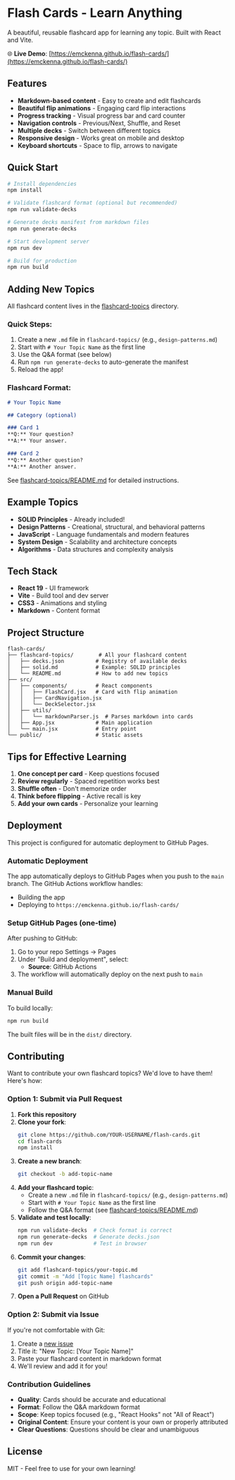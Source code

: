 # Flash Cards - Learn Anything

A beautiful, reusable flashcard app for learning any topic. Built with React and Vite.

🌐 **Live Demo**: [https://emckenna.github.io/flash-cards/](https://emckenna.github.io/flash-cards/)

## Features

- **Markdown-based content** - Easy to create and edit flashcards
- **Beautiful flip animations** - Engaging card flip interactions
- **Progress tracking** - Visual progress bar and card counter
- **Navigation controls** - Previous/Next, Shuffle, and Reset
- **Multiple decks** - Switch between different topics
- **Responsive design** - Works great on mobile and desktop
- **Keyboard shortcuts** - Space to flip, arrows to navigate

## Quick Start

```bash
# Install dependencies
npm install

# Validate flashcard format (optional but recommended)
npm run validate-decks

# Generate decks manifest from markdown files
npm run generate-decks

# Start development server
npm run dev

# Build for production
npm run build
```

## Adding New Topics

All flashcard content lives in the [flashcard-topics](flashcard-topics/) directory.

### Quick Steps:

1. Create a new `.md` file in `flashcard-topics/` (e.g., `design-patterns.md`)
2. Start with `# Your Topic Name` as the first line
3. Use the Q&A format (see below)
4. Run `npm run generate-decks` to auto-generate the manifest
5. Reload the app!

### Flashcard Format:

```markdown
# Your Topic Name

## Category (optional)

### Card 1
**Q:** Your question?
**A:** Your answer.

### Card 2
**Q:** Another question?
**A:** Another answer.
```

See [flashcard-topics/README.md](flashcard-topics/README.md) for detailed instructions.

## Example Topics

- **SOLID Principles** - Already included!
- **Design Patterns** - Creational, structural, and behavioral patterns
- **JavaScript** - Language fundamentals and modern features
- **System Design** - Scalability and architecture concepts
- **Algorithms** - Data structures and complexity analysis

## Tech Stack

- **React 19** - UI framework
- **Vite** - Build tool and dev server
- **CSS3** - Animations and styling
- **Markdown** - Content format

## Project Structure

```
flash-cards/
├── flashcard-topics/        # All your flashcard content
│   ├── decks.json          # Registry of available decks
│   ├── solid.md            # Example: SOLID principles
│   └── README.md           # How to add new topics
├── src/
│   ├── components/         # React components
│   │   ├── FlashCard.jsx   # Card with flip animation
│   │   ├── CardNavigation.jsx
│   │   └── DeckSelector.jsx
│   ├── utils/
│   │   └── markdownParser.js  # Parses markdown into cards
│   ├── App.jsx             # Main application
│   └── main.jsx            # Entry point
└── public/                 # Static assets
```

## Tips for Effective Learning

1. **One concept per card** - Keep questions focused
2. **Review regularly** - Spaced repetition works best
3. **Shuffle often** - Don't memorize order
4. **Think before flipping** - Active recall is key
5. **Add your own cards** - Personalize your learning

## Deployment

This project is configured for automatic deployment to GitHub Pages.

### Automatic Deployment

The app automatically deploys to GitHub Pages when you push to the `main` branch. The GitHub Actions workflow handles:
- Building the app
- Deploying to `https://emckenna.github.io/flash-cards/`

### Setup GitHub Pages (one-time)

After pushing to GitHub:
1. Go to your repo Settings → Pages
2. Under "Build and deployment", select:
   - **Source**: GitHub Actions
3. The workflow will automatically deploy on the next push to `main`

### Manual Build

To build locally:
```bash
npm run build
```

The built files will be in the `dist/` directory.

## Contributing

Want to contribute your own flashcard topics? We'd love to have them! Here's how:

### Option 1: Submit via Pull Request

1. **Fork this repository**
2. **Clone your fork**:
   ```bash
   git clone https://github.com/YOUR-USERNAME/flash-cards.git
   cd flash-cards
   npm install
   ```
3. **Create a new branch**:
   ```bash
   git checkout -b add-topic-name
   ```
4. **Add your flashcard topic**:
   - Create a new `.md` file in `flashcard-topics/` (e.g., `design-patterns.md`)
   - Start with `# Your Topic Name` as the first line
   - Follow the Q&A format (see [flashcard-topics/README.md](flashcard-topics/README.md))
5. **Validate and test locally**:
   ```bash
   npm run validate-decks  # Check format is correct
   npm run generate-decks  # Generate decks.json
   npm run dev             # Test in browser
   ```
6. **Commit your changes**:
   ```bash
   git add flashcard-topics/your-topic.md
   git commit -m "Add [Topic Name] flashcards"
   git push origin add-topic-name
   ```
7. **Open a Pull Request** on GitHub

### Option 2: Submit via Issue

If you're not comfortable with Git:
1. Create a [new issue](https://github.com/emckenna/flash-cards/issues/new)
2. Title it: "New Topic: [Your Topic Name]"
3. Paste your flashcard content in markdown format
4. We'll review and add it for you!

### Contribution Guidelines

- **Quality**: Cards should be accurate and educational
- **Format**: Follow the Q&A markdown format
- **Scope**: Keep topics focused (e.g., "React Hooks" not "All of React")
- **Original Content**: Ensure your content is your own or properly attributed
- **Clear Questions**: Questions should be clear and unambiguous

## License

MIT - Feel free to use for your own learning!
